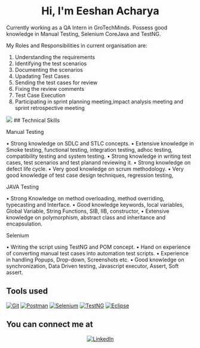 <h1 align="center">
Hi, I'm Eeshan Acharya
 </h1>
<p>
Currently working as a QA Intern  in GroTechMinds. Possess good knowledge in Manual Testing, Selenium CoreJava and TestNG.

My Roles and Responsibilities in current organisation are:
1.  Understanding the requirements
2.  Identifying the test scenarios	
3.  Documenting the scenarios
4.  Upadating Test Cases
5.  Sending the test cases for review
6.  Fixing the review comments
7.  Test Case Execution
8.  Participating in sprint planning meeting,impact analysis meeting and sprint retrospective meeting	
</p>
<p>
 <img src="https://i.pinimg.com/originals/c6/9f/a6/c69fa6e9d0af971ba052817ae70c4261.gif"

</p>
## Technical Skills
<p>
Manual Testing

•	Strong knowledge on SDLC and STLC concepts.
•	Extensive knowledge in Smoke testing, functional testing, integration testing, adhoc testing, compatibility testing and system testing.
•	Strong knowledge in writing test cases, test scenarios and test planand reviewing it.
•	Strong knowledge on defect life cycle.
•	Very good knowledge on scrum methodology.
•	Very good knowledge of test case design techniques, regression testing,

JAVA Testing

•	Strong Knowledge on method overloading, method overriding, typecasting and Interface.
•	Good knowledge keywords, local variables, Global Variable, String Functions, SIB, IIB, constructor,
•	Extensive knowledge on polymorphism, abstract class and inheritance and encapsulation.

Selenium

•	Writing the script using TestNG and POM concept.
•	Hand on experience of converting manual test cases into automation test scripts.
•	Experience in handling Popups, Drop-down, Screenshots etc.
•	Good knowledge on synchronization, Data Driven testing, Javascript executor, Assert, Soft assert.
</p>

## Tools used 
<p>
 <a href="#"><img alt="Git" src="https://img.shields.io/badge/Git%20-%23F05033.svg?logo=git&logoColor=white"></a>
     <a href="#"><img alt="Postman" src="https://img.shields.io/badge/Postman-FF6C37?logo=postman&logoColor=white"></a>
	   <a href="#"><img alt="Selenium" src="https://img.shields.io/badge/Selenium-FF6C37?logo=selenium&logoColor=green"></a>
	   <a href="#"><img alt="TestNG" src="https://img.shields.io/badge/TestNG-FF6C37?logo=testng&logoColor=Red"></a>
           <a href="#"><img alt="Eclipse" src="https://img.shields.io/badge/Eclipse-FF6C37?logo=eclipse&logoColor=purple"></a>
</p>

## You can connect me at

<p align="center">	
<a href="https://www.linkedin.com/in/eeshan-acharya-15a044231/" target="_blank"><img src="https://img.icons8.com/bubbles/50/000000/linkedin.png" alt="LinkedIn"/></a>	
</p>


